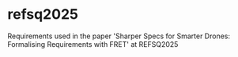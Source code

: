 # refsq2025
Requirements used in the paper 'Sharper Specs for Smarter Drones: Formalising Requirements with FRET' at REFSQ2025
